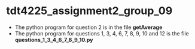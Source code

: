 # tdt4225_assignment2_group_09
- The python program for question 2 is in the file **getAverage** 
- The python program for questions 1, 3, 4, 6, 7, 8, 9, 10 and 12 is the file **questions_1_3_4_6_7_8_9_10.py**
